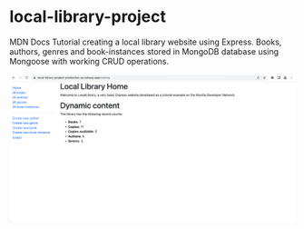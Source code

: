 # local-library-project
MDN Docs Tutorial creating a local library website using Express. Books, authors, genres and book-instances stored in MongoDB database using Mongoose with working CRUD operations.

![Alt text](https://github.com/Taaaaab/personal-portfolio/blob/main/src/assets/local-library.png?raw=true "Screenshot")
